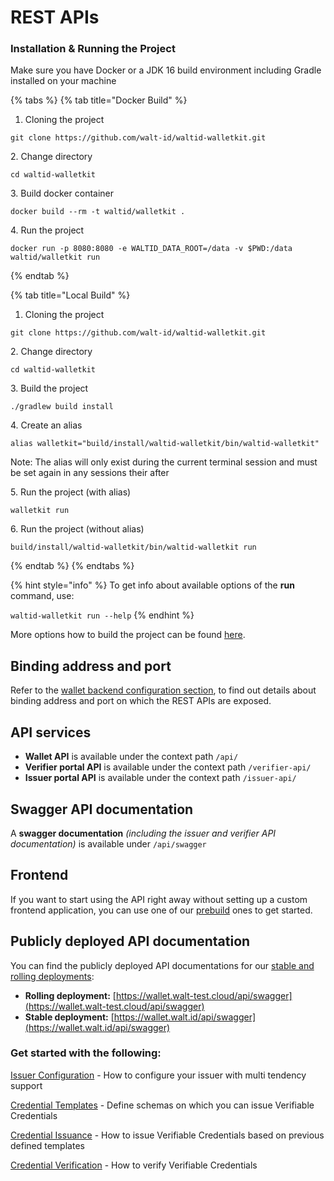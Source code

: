 # REST APIs

### Installation & Running the Project

Make sure you have Docker or a JDK 16 build environment including Gradle installed on your machine

{% tabs %}
{% tab title="Docker Build" %}
1. Cloning the project

```
git clone https://github.com/walt-id/waltid-walletkit.git
```

2\. Change directory

```
cd waltid-walletkit
```

3\. Build docker container

```
docker build --rm -t waltid/walletkit .
```

4\. Run the project

```
docker run -p 8080:8080 -e WALTID_DATA_ROOT=/data -v $PWD:/data waltid/walletkit run
```
{% endtab %}

{% tab title="Local Build" %}
1. Cloning the project

```
git clone https://github.com/walt-id/waltid-walletkit.git
```

2\. Change directory

```
cd waltid-walletkit
```

3\. Build the project

```
./gradlew build install
```

4\. Create an alias

```
alias walletkit="build/install/waltid-walletkit/bin/waltid-walletkit"
```

Note: The alias will only exist during the current terminal session and must be set again in any sessions their after

5\. Run the project (with alias)

```
walletkit run
```

6\. Run the project (without alias)

```
build/install/waltid-walletkit/bin/waltid-walletkit run
```
{% endtab %}
{% endtabs %}

{% hint style="info" %}
To get info about available options of the **run** command, use:

`waltid-walletkit run --help`
{% endhint %}

More options how to build the project can be found [here](../quick-start/local-build/).

## Binding address and port

Refer to the [wallet backend configuration section](../../configuration-and-setup/wallet-backend-setup.md#binding-address-and-port), to find out details about binding address and port on which the REST APIs are exposed.

## API services

* **Wallet API** is available under the context path `/api/`
* **Verifier portal API** is available under the context path `/verifier-api/`
* **Issuer portal API** is available under the context path `/issuer-api/`

## Swagger API documentation

A **swagger documentation** _(including the issuer and verifier API documentation)_ is available under `/api/swagger`

## Frontend

If you want to start using the API right away without setting up a custom frontend application, you can use one of our [prebuild](./#undefined) ones to get started.

## Publicly deployed API documentation

You can find the publicly deployed API documentations for our [stable and rolling deployments](../public-deployments.md):

* **Rolling deployment:** [https://wallet.walt-test.cloud/api/swagger](https://wallet.walt-test.cloud/api/swagger)
* **Stable deployment:** [https://wallet.walt.id/api/swagger](https://wallet.walt.id/api/swagger)

### Get started with the following:

[Issuer Configuration](issuer-configuration.md) - How to configure your issuer with multi tendency support

[Credential Templates](credential-templates.md) - Define schemas on which you can issue Verifiable Credentials

[Credential Issuance](credential-issuance.md) -  How to issue Verifiable Credentials based on previous defined templates

[Credential Verification](credential-verification.md) - How to verify Verifiable Credentials
